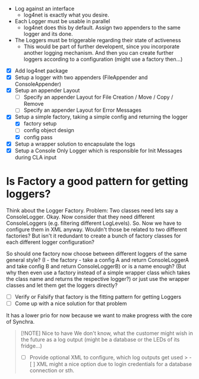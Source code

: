 -  Log against an interface
	-  log4net is exactly what you desire.
-  Each Logger must be usable in parallel
	-  log4net does this by default. Assign two appenders to the same logger and its done.
- The Loggers must be triggerable regarding their state of activeness
	- This would be part of further developent, since you incorporate another logging mechanism. And then you can create further loggers according to a configuration (might use a factory then...)

- [x] Add log4net package
- [x] Setup a logger with two appenders (FileAppender and ConsoleAppender)
- [x] Setup an appender Layout
	- [ ] Specify an appender Layout for File Creation / Move / Copy / Remove
	- [ ] Specify an appender Layout for Error Messages
- [x] Setup a simple factory, taking a simple config and  returning  the logger
	- [x] factory setup
	- [ ] config object design
	- [x] config pass
- [x] Setup a wrapper solution to encapsulate the logs
- [x] Setup a Console Only Logger which is responsible for Init Messages during CLA input

# Is Factory a good pattern for getting loggers?
Think about the Logger Factory.
Problem: Two classes need lets say a ConsoleLogger. Okay. 
Now consider that they need different ConsoleLoggers (e.g. filtering different LogLevels).
So. Now we have to configure them in XML anyway. Wouldn't those be related to two different factories? But isn't it redundant to create a bunch of factory classes for each different logger configuration?

So should one factory now choose between different loggers of the same general style?
(I - the factory - take a config A and return ConsoleLoggerA and take config B and return ConsoleLoggerB)
or is a name enough? (But why then even use a factory instead of a simple wrapper class which takes the class name and returns the respective logger?)
or just use the wrapper classes and let them get the loggers directly?
- [ ] Verify or Falsify that factory is the fitting pattern for getting Loggers
- [ ] Come up with a nice solution for that problem

It has a lower prio for now because we want to make progress with the core of Synchra.

> [!NOTE] Nice to have 
> We don't know, what the customer might wish in the future as a log output 
>(might be a database or the LEDs of its fridge...)
> - [ ] Provide optional XML to configure, which log outputs get used 
	>	- [ ] XML might a nice option due to login credentials for a database connection or sth.